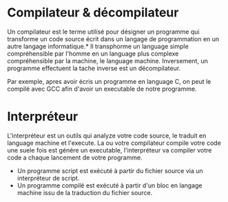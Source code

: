 # Compilateur & décompilateur

Un compilateur est le terme utilisé pour désigner un programme qui transforme un code source écrit dans un langage de programmation en un autre langage informatique.*
Il transphorme un language simple compréhensible par l'homme en un language plus complexe compréhensible par la machine, le language machine.
Inversement, un programme effectuent la tache inverse est un décompilateur.

Par exemple, apres avoir écris un programme en language C, on peut le compilé avec GCC afin d'avoir un executable de notre programme.

# Interpréteur

L'interpréteur est un outils qui analyze votre code source, le traduit en language machine et l'execute.
La ou votre compilateur compile votre code une suele fois est génére un executable, l'interpréteur va compiler votre code a chaque lancement de votre programme.

* Un programme script est exécuté à partir du fichier source via un interpréteur de script.
* Un programme compilé est exécuté à partir d'un bloc en langage machine issu de la traduction du fichier source.

